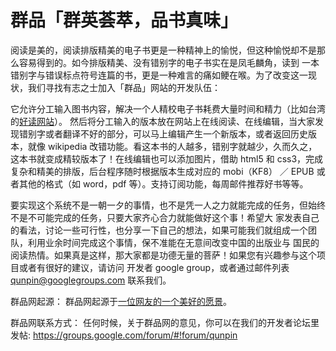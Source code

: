 ﻿群品「群英荟萃，品书真味」
=============
阅读是美的，阅读排版精美的电子书更是一种精神上的愉悦，但这种愉悦却不是那么容易得到的。如今排版精美、没有错别字的电子书实在是凤毛麟角，读到 一本错别字与错误标点符号连篇的书，更是一种难言的痛如鲠在喉。为了改变这一现状，我们寻找有志之士加入「群品」网站的开发队伍：

它允许分工输入图书内容，解决一个人精校电子书耗费大量时间和精力（比如台湾的[好读网站](http://www.haodoo.net/)）。 然后将分工输入的版本放在网站上在线阅读、在线编辑，当大家发现错别字或者翻译不好的部分，可以马上编辑产生一个新版本，或者返回历史版本，就像 wikipedia 改错功能。看这本书的人越多，错别字就越少，久而久之，这本书就变成精较版本了！在线编辑也可以添加图片，借助 html5 和 css3，完成复杂和精美的排版，后台程序随时根据版本生成对应的 mobi（KF8） ／ EPUB 或者其他的格式（如 word，pdf 等）。支持订阅功能，每周邮件推荐好书等等。

要实现这个系统不是一朝一夕的事情，也不是凭一人之力就能完成的任务，但始终不是不可能完成的任务，只要大家齐心合力就能做好这个事！希望大 家发表自己的看法，讨论一些可行性，也分享一下自己的想法，如果可能我们就组成一个团队，利用业余时间完成这个事情，保不准能在无意间改变中国的出版业与 国民的阅读热情。如果真是这样，那大家都是功德无量的菩萨！如果您有兴趣参与这个项目或者有很好的建议，请访问 开发者 google group，或者通过邮件列表 qunpin@googlegroups.com 联系我们。

群品网起源： 群品网起源于[一位网友的一个美好的愿景](http://www.hi-pda.com/forum/viewthread.php?from=notice&tid=1048046)。

群品网联系方式： 任何时候，关于群品网的意见，你可以在我们的开发者论坛里发帖: https://groups.google.com/forum/#!forum/qunpin
